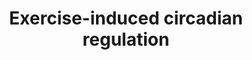 ---
annotations:
- type: Pathway Ontology
  value: regulatory pathway
- type: Cell Type Ontology
  value: skeletal muscle fiber
- type: Cell Type Ontology
  value: skeletal muscle fiber
authors:
- A.C.Zambon
- MaintBot
- Evelo
- Khanspers
- Mkutmon
- AlexanderPico
- Susan
- Eweitz
description: 'Time- and exercise-dependent gene regulation in human skeletal muscle,
  http://genomebiology.com/2003/4/10/R61  Mouse genes regulated in the diurnal (inferred
  from human) and compared with mouse genes that display circadian regulation in mouse
  heart and liver (Panda 2002, Storch 2002), and SCN (Panda 2002). The 608 significantly
  regulated (P < 0.05) hSkM genes identified in the diurnal comparison (0800 h and
  2000 h) were subjected to an additional statistical filter of absolute fold change
  > 20% (n = 239) and linked to mouse circadianly regulated orthologues. This pathway
  represents the resultant 44 putative hSkM circadianly regulated genes; L, promoter
  for the light-responsive element; E, E-box (Clock/Bmal1 promoter). Orthologue information
  is denoted to the left of the gene boxes: mHrts and mLvrs, mouse orthologue was
  circadianly regulated as described (Storch 2002) in mouse heart or liver, respectively;
  mLvrp and mSCNp, mouse orthologue was diurnally regulated as described (Panda 2002)
  in mouse liver or SCN, respectively.'
last-edited: 2021-05-23
organisms:
- Mus musculus
redirect_from:
- /index.php/Pathway:WP544
- /instance/WP544
schema-jsonld:
- '@context': https://schema.org/
  '@id': https://wikipathways.github.io/pathways/WP544.html
  '@type': Dataset
  creator:
    '@type': Organization
    name: WikiPathways
  description: 'Time- and exercise-dependent gene regulation in human skeletal muscle,
    http://genomebiology.com/2003/4/10/R61  Mouse genes regulated in the diurnal (inferred
    from human) and compared with mouse genes that display circadian regulation in
    mouse heart and liver (Panda 2002, Storch 2002), and SCN (Panda 2002). The 608
    significantly regulated (P < 0.05) hSkM genes identified in the diurnal comparison
    (0800 h and 2000 h) were subjected to an additional statistical filter of absolute
    fold change > 20% (n = 239) and linked to mouse circadianly regulated orthologues.
    This pathway represents the resultant 44 putative hSkM circadianly regulated genes;
    L, promoter for the light-responsive element; E, E-box (Clock/Bmal1 promoter).
    Orthologue information is denoted to the left of the gene boxes: mHrts and mLvrs,
    mouse orthologue was circadianly regulated as described (Storch 2002) in mouse
    heart or liver, respectively; mLvrp and mSCNp, mouse orthologue was diurnally
    regulated as described (Panda 2002) in mouse liver or SCN, respectively.'
  keywords:
  - Ucp3
  - Gstm3
  - Nr1d2
  - Sumo1
  - D14Ertd171e
  - Myf6
  - Herpud1
  - Pigf
  - Dnaja1
  - Cbx3
  - Idi1
  - Pura
  - Arntl
  - Nckap1
  - Hist1h2bn
  - Oazin
  - Rbpms
  - Sf3a3
  - Zfr
  - Cldn5
  - Gstp2
  - Ppp2cb
  - Hspa8
  - Ppp1r3c
  - Psma4
  - Vapa
  - Ncoa4
  - Qk
  - H2-DMa
  - Btg1
  - Per2
  - Cebpb
  - Per1
  - G0s2
  - Nr1d1
  - Gfra1
  - Eif4g2
  - Dazap2
  - Etv6
  - Bteb1
  - Clock
  - Map3k7ip2
  - Ugp2
  - Cry1
  - Tob1
  - Tubb4
  - Sumo3
  - Cry2
  - D5Ertd593e
  license: CC0
  name: Exercise-induced circadian regulation
seo: CreativeWork
title: Exercise-induced circadian regulation
wpid: WP544
---